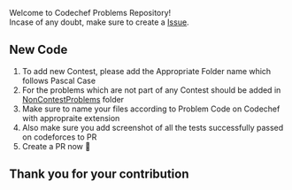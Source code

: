 
Welcome to Codechef Problems Repository! <br>
Incase of any doubt, make sure to create a [Issue](https://github.com/shan7030/codechef-problems/issues).


## New Code
1. To add new Contest, please add the Appropriate Folder name which follows Pascal Case
2. For the problems which are not part of any Contest should be added in [NonContestProblems](https://github.com/shan7030/codechef-problems/tree/master/NonContestProblems) folder
3. Make sure to name your files according to Problem Code on Codechef with appropraite extension
4. Also make sure you add screenshot of all the tests successfully passed on codeforces to PR
5. Create a PR now :tada:


## Thank you for your contribution